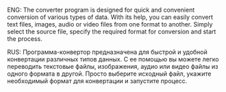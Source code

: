 ENG:
The converter program is designed for quick and convenient conversion of various types of data.
With its help, you can easily convert text files, images, audio or video files from one format to another.
Simply select the source file, specify the required format for conversion and start the process.

RUS:
Программа-конвертор предназначена для быстрой и удобной конвертации различных типов данных. 
С ее помощью вы можете легко переводить текстовые файлы, изображения, аудио или видео файлы из одного формата в другой. 
Просто выберите исходный файл, укажите необходимый формат для конвертации и запустите процесс.
